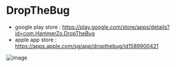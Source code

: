 # DropTheBug
- google play store : https://play.google.com/store/apps/details?id=com.HammerZo.DropTheBug
- apple app store : https://apps.apple.com/sg/app/dropthebug/id1589900421
 
![image](https://user-images.githubusercontent.com/31986639/149653155-0c985d22-6323-4eaa-9f67-86b58e67a06a.png)

